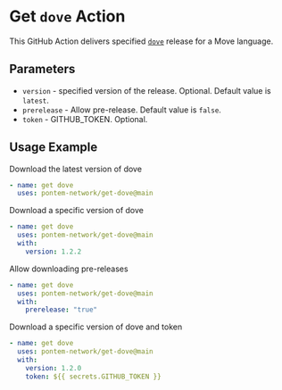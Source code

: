# Get `dove` Action

This GitHub Action delivers specified [`dove`] release for a Move language.

[`dove`]: https://github.com/pontem-network/dove


## Parameters

- `version` - specified version of the release. Optional. Default value is `latest`.
- `prerelease` - Allow pre-release. Default value is `false`.
- `token` - GITHUB_TOKEN. Optional.


## Usage Example

Download the latest version of dove

```yaml
- name: get dove
  uses: pontem-network/get-dove@main
```

Download a specific version of dove

```yaml
- name: get dove
  uses: pontem-network/get-dove@main
  with:
    version: 1.2.2
```

Allow downloading pre-releases

```yaml
- name: get dove
  uses: pontem-network/get-dove@main
  with:
    prerelease: "true"
```

Download a specific version of dove and token

```yaml
- name: get dove
  uses: pontem-network/get-dove@main
  with:
    version: 1.2.0
    token: ${{ secrets.GITHUB_TOKEN }}
```
